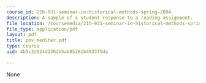 ```yaml
---
course_id: 21h-931-seminar-in-historical-methods-spring-2004
description: A sample of a student response to a reading assignment.
file_location: /coursemedia/21h-931-seminar-in-historical-methods-spring-2004/4b5c2d924d2362b5ab85281b4933f5da_pov_mediter.pdf
file_type: application/pdf
layout: pdf
title: pov_mediter.pdf
type: course
uid: 4b5c2d924d2362b5ab85281b4933f5da

---
```

None